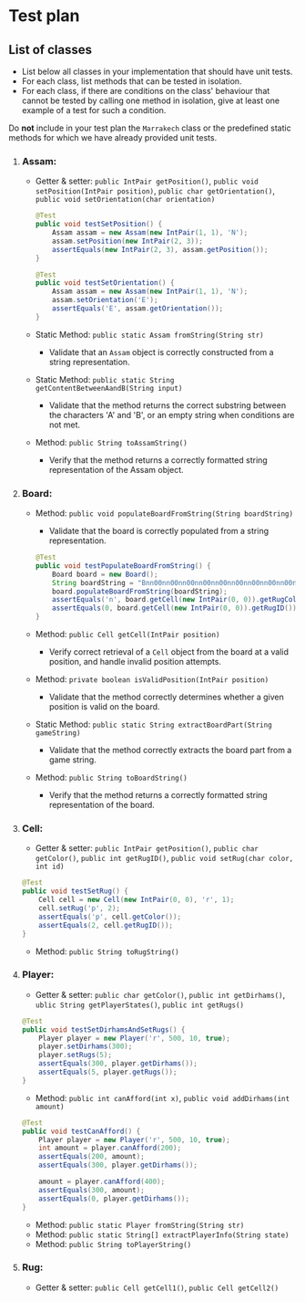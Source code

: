 
# Test plan

## List of classes

* List below all classes in your implementation that should have unit tests.
* For each class, list methods that can be tested in isolation.
* For each class, if there are conditions on the class' behaviour that cannot
  be tested by calling one method in isolation, give at least one example of
  a test for such a condition.

Do **not** include in your test plan the `Marrakech` class or the predefined
static methods for which we have already provided unit tests.

1. ### **Assam**:  

   - Getter & setter:  `public IntPair getPosition()`,  `public void setPosition(IntPair position)`,  `public char getOrientation()`,  `public void setOrientation(char orientation)`

     ```java
     @Test
     public void testSetPosition() {
         Assam assam = new Assam(new IntPair(1, 1), 'N');
         assam.setPosition(new IntPair(2, 3));
         assertEquals(new IntPair(2, 3), assam.getPosition());
     }
     ```

     ```java
     @Test
     public void testSetOrientation() {
         Assam assam = new Assam(new IntPair(1, 1), 'N');
         assam.setOrientation('E');
         assertEquals('E', assam.getOrientation());
     }
     ```

     

   - Static Method: `public static Assam fromString(String str)`

     - Validate that an `Assam` object is correctly constructed from a string representation.

   - Static Method: `public static String getContentBetweenAandB(String input)`

     - Validate that the method returns the correct substring between the characters 'A' and 'B', or an empty string when conditions are not met.

   - Method: `public String toAssamString()`

     - Verify that the method returns a correctly formatted string representation of the Assam object.

2. ### **Board**: 

   - Method: `public void populateBoardFromString(String boardString)`
     - Validate that the board is correctly populated from a string representation.
     
     ```java
     @Test
     public void testPopulateBoardFromString() {
         Board board = new Board();
         String boardString = "Bnn00nn00nn00nn00nn00nn00nn00nn00nn00nn00nn00nn00";
         board.populateBoardFromString(boardString);
         assertEquals('n', board.getCell(new IntPair(0, 0)).getRugColor());
         assertEquals(0, board.getCell(new IntPair(0, 0)).getRugID());
     }
     ```
     
     
     
   - Method: `public Cell getCell(IntPair position)`
     - Verify correct retrieval of a `Cell` object from the board at a valid position, and handle invalid position attempts.
     
   - Method: `private boolean isValidPosition(IntPair position)`
     - Validate that the method correctly determines whether a given position is valid on the board.
     
   - Static Method: `public static String extractBoardPart(String gameString)`
     - Validate that the method correctly extracts the board part from a game string.
     
   - Method: `public String toBoardString()`
     - Verify that the method returns a correctly formatted string representation of the board.

3. ### **Cell**:

   - Getter & setter: `public IntPair getPosition()`, `public char getColor()`,  `public int getRugID()`, `public void setRug(char color, int id)`

   ```java
   @Test
   public void testSetRug() {
       Cell cell = new Cell(new IntPair(0, 0), 'r', 1);
       cell.setRug('p', 2);
       assertEquals('p', cell.getColor());
       assertEquals(2, cell.getRugID());
   }
   ```

   - Method: `public String toRugString()`

4. ### **Player**: 

   - Getter & setter: `public char getColor()`, `public int getDirhams()`, `ublic String getPlayerStates()`, `public int getRugs()`

   ```java
   @Test
   public void testSetDirhamsAndSetRugs() {
       Player player = new Player('r', 500, 10, true);
       player.setDirhams(300);
       player.setRugs(5);
       assertEquals(300, player.getDirhams());
       assertEquals(5, player.getRugs());
   }
   ```

   

   - Method: `public int canAfford(int x)`, `public void addDirhams(int amount)`

   ```java
   @Test
   public void testCanAfford() {
       Player player = new Player('r', 500, 10, true);
       int amount = player.canAfford(200);
       assertEquals(200, amount);
       assertEquals(300, player.getDirhams());
   
       amount = player.canAfford(400);
       assertEquals(300, amount);
       assertEquals(0, player.getDirhams());
   }
   ```

   - Method: `public static Player fromString(String str)`
   - Method: `public static String[] extractPlayerInfo(String state)`
   - Method: `public String toPlayerString()`

5. ### **Rug**:

   - Getter & setter: `public Cell getCell1()`, `public Cell getCell2()`




